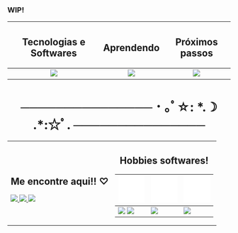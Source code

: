 ### WIP!

<table align="center">
  <thead>
    <tr>
      <th style="text-align:center;"><h2> Tecnologias e Softwares </h2></th>
      <th style="text-align:center;"><h2> Aprendendo </h2></th>
      <th style="text-align:center;"><h2> Próximos passos </h2></th>
    </tr>
  </thead>
  <tbody>
    <tr>
      <td align="center">
        <a href="https://skillicons.dev">
          <img src="https://skillicons.dev/icons?i=html,css,cpp,php,mysql,obsidian,notion,vscode&perline=3&theme=light" width="200" />
        </a>
      </td>
      <td align="center">
        <a href="https://skillicons.dev">
          <img src="https://skillicons.dev/icons?i=git,github,figma,js&perline=3&theme=light" width="200" />
        </a>
      </td>
      <td align="center">
        <a href="https://skillicons.dev">
          <img src="https://skillicons.dev/icons?i=androidstudio,kotlin,nodejs,py,sass&perline=3&theme=light" width="200"  />
        </a>
      </td>
    </tr>
  </tbody>
</table>



<h1 align="center"> ─────────────── ･ ｡ﾟ☆: *.☽ .*:☆ﾟ. ─────────────── </h1>



<table align="center">
  <tr>
    <!-- Coluna da esquerda -->
    <td  width="50%">
      <h2 align="center" > Me encontre aqui!! ♡︎ </h2>
      <a href="https://discord.com/users/560628140473581569" target="_blank">
        <img src="https://skillicons.dev/icons?i=discord&theme=light" width="70">
      </a>
      <a href="mailto:marianalima.developer@gmail.com">
        <img src="https://skillicons.dev/icons?i=gmail&theme=light" width="70">
      </a>
      <a href="https://instagram.com/marianalima.dev" target="_blank">
        <img src="https://skillicons.dev/icons?i=instagram&theme=light" width="70">
      </a>
    </td>
  <!-- Coluna da direita -->
    <td align="center" width="50%">
      <h2>Hobbies softwares!</h2>
      <table>
        <thead>
          <tr>
            <th><img src="iconizer-camera-fill.svg" width="60"> </th>
            <th><img src="iconizer-palette2.svg" width="60"></th>
            <th><img src="iconizer-brush.svg" width="60"></th>
          </tr>
        </thead>
        <tbody>
          <tr>
            <td><img src="https://img.shields.io/badge/Adobe%20Lightroom-31A8FF.svg?style=for-the-badge&logo=Adobe%20Lightroom&logoColor=white" width="200"> 
            <a href="https://instagram.com/marianalima.jpg" target="_blank">
                <img src="https://skillicons.dev/icons?i=instagram&theme=light" width="40">
            </a>
            </td>
            <td><img src="https://img.shields.io/badge/Canva-%2300C4CC.svg?style=for-the-badge&logo=Canva&logoColor=white" width="120"></td>
            <td><img src="https://img.shields.io/badge/ClipStudioPaint-%23CFD3D3.svg?style=for-the-badge&logo=ClipStudioPaint&logoColor=white" width="200"></td>
          </tr>
        </tbody>
      </table>
    </td>
  </tr>
</table>
